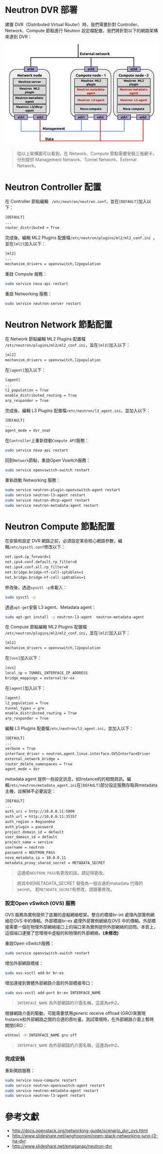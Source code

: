 # Neutron DVR 部署
建置 DVR（Distributed Virtual Router）時，我們需要針對 Controller、Network、Compute 節點進行 Neutron 設定檔配置，我們將針對以下的網路架構來達到 DVR：

![DVR](images/dvr.png)
> 從以上架構圖可以看到，在 Network、Compute 節點需要安裝三張網卡，分別提供 Management Network、Tunnel Network、External Network。

# Neutron Controller 配置
在 Controller 節點編輯 ``` /etc/neutron/neutron.conf```，並在```[DEFAULT]```加入以下：
```sh
[DEFAULT]
...
router_distributed = True
```

完成後，編輯 ML2 Plugins 配置檔```/etc/neutron/plugins/ml2/ml2_conf.ini ```，並在```[ml2]```加入以下：
```sh
[ml2]
...
mechanism_drivers = openvswitch,l2population
```
重啟 Compute 服務：
```sh
sudo service nova-api restart
```
重啟 Networking 服務：
```sh
sudo service neutron-server restart
```

# Neutron Network 節點配置
在 Network 節點編輯 ML2 Plugins 配置檔 ``` /etc/neutron/plugins/ml2/ml2_conf.ini```，並在```[ml2]```加入以下：
```sh
[ml2]
mechanism_drivers = openvswitch,l2population
```
在```[agent]```加入以下：
```sh
[agent]
...
l2_population = True
enable_distributed_routing = True
arp_responder = True
```

完成後，編輯 L3 Plugins 配置檔```/etc/neutron/l3_agent.ini```，並加入以下：
```sh
[DEFAULT]
...
agent_mode = dvr_snat
```
在```Controller```上重新啟動```Compute API```服務：
```sh
sudo service nova-api restart
```
回到```Network```節點，重啟Open Vswitch服務：
```sh
sudo service openvswitch-switch restart
```
重新啟動 Networking 服務：
```sh
sudo service neutron-plugin-openvswitch-agent restart
sudo service neutron-l3-agent restart
sudo service neutron-dhcp-agent restart
sudo service neutron-metadata-agent restart
```

# Neutron Compute 節點配置
在安裝和設定 DVR 網路之前，必須設定某些核心網路參數，編輯```/etc/sysctl.conf```修改以下：
```sh
net.ipv4.ip_forward=1
net.ipv4.conf.default.rp_filter=0
net.ipv4.conf.all.rp_filter=0
net.bridge.bridge-nf-call-iptables=1
net.bridge.bridge-nf-call-ip6tables=1
```

修改後，透過```sysctl -p```來載入：
```sh
sudo sysctl -p
```

透過```apt-get```安裝 L3 agent、Metadata agent：
```sh
sudo apt-get install -y neutron-l3-agent  neutron-metadata-agent
```

在 Compute 節點編輯 ML2 Plugins 配置檔 ``` /etc/neutron/plugins/ml2/ml2_conf.ini ```，並在```[ml2]```加入以下：
```sh
[ml2]
mechanism_drivers = openvswitch,l2population
```

在```[ovs]```加入以下：
```sh
[ovs]
local_ip = TUNNEL_INTERFACE_IP_ADDRESS
bridge_mappings = external:br-ex
```

在```[agent]```加入以下：
```sh
[agent]
l2_population = True
tunnel_types = gre
enable_distributed_routing = True
arp_responder = True
```

編輯 L3 Plugins 配置檔```/etc/neutron/l3_agent.ini```，並加入以下：
```sh
[DEFAULT]
...
verbose = True
interface_driver = neutron.agent.linux.interface.OVSInterfaceDriver
external_network_bridge =
router_delete_namespaces = True
agent_mode = dvr
```

metadata agent 提供一些設定訊息，如Instance的的相關資訊。編輯```/etc/neutron/metadata_agent.ini```在```[DEFAULT]```部分設定服務存取與metadata主機，註解掉不必要設定：
```sh
[DEFAULT]
...
auth_uri = http://10.0.0.11:5000
auth_url = http://10.0.0.11:35357
auth_region = RegionOne
auth_plugin = password
project_domain_id = default
user_domain_id = default
project_name = service
username = neutron
password = NEUTRON_PASS
nova_metadata_ip = 10.0.0.11
metadata_proxy_shared_secret = METADATA_SECRET
```
> 這邊若```NEUTRON_PASS```有更改的話，請記得更改。

> 將其中的METADATA_SECRET 替換為一個合適的metadata 代理的secret。
> 若```METADATA_SECRET```有修改，請跟著修改。

### 設定Open vSwitch (OVS) 服務
OVS 服務為實例提供了底層的虛擬網絡框架。整合的橋接br-int 處理內部實例網絡在OVS 中的傳輸。外部橋接br-ex 處理外部實例網絡在OVS 中的傳輸。外部橋接需要一個在物理外部網絡接口上的端口來為實例提供外部網絡的訪問。本質上，這個端口連接了您環境中虛擬的和物理的外部網絡。**(未修改)**

重啟Open vSwitch服務：
```sh
sudo service openvswitch-switch restart
```
增加外部網路橋接：
```sh
sudo ovs-vsctl add-br br-ex
```
增加連接到實體外部網路介面的外部橋接埠口：
```sh
sudo ovs-vsctl add-port br-ex INTERFACE_NAME
```
> ```INTERFACE_NAME``` 為外部網路的介面名稱，這邊為eth2。

根據網路介面的驅動，可能需要禁用generic receive offload (GRO)來實現Instance和外部網路之間的合適的吞吐量。測試環境時，在外部網路介面上暫時關閉GRO：
```sh
ethtool -K INTERFACE_NAME gro off
```
> ```INTERFACE_NAME``` 為外部網路的介面名稱，這邊為eth2。

### 完成安裝
重新開啟服務：
```sh
sudo service nova-compute restart
sudo service neutron-openvswitch-agent restart
sudo service neutron-metadata-agent restart
sudo service neutron-l3-agent restart
```


# 參考文獻
* http://docs.openstack.org/networking-guide/scenario_dvr_ovs.html
* http://www.slideshare.net/janghoonsim/open-stack-networking-juno-l3-ha-dvr
* http://www.slideshare.net/emaganap/neutron-dvr
